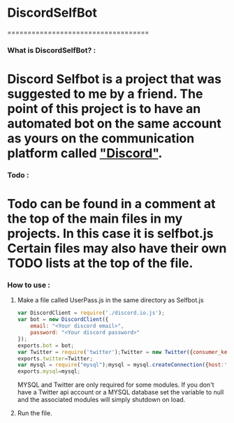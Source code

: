 # DiscordSelfBot
===================================
### What is DiscordSelfBot? :
 Discord Selfbot is a project that was suggested to me by a friend. The point of this project is to have an automated bot on the same account as yours on the communication platform called ["Discord"](https://discordapp.com/).
===================================
### Todo : 
 Todo can be found in a comment at the top of the main files in my projects. In this case it is selfbot.js
 Certain files may also have their own TODO lists at the top of the file.
===================================
### How to use : 
1. Make a file called UserPass.js in the same directory as Selfbot.js

	```javascript 
	var DiscordClient = require('./discord.io.js');
	var bot = new DiscordClient({
		email: "<Your discord email>",
		password: "<Your discord password>"
	});
	exports.bot = bot;
	var Twitter = require('twitter');Twitter = new Twitter({consumer_key: '<twitter:conskey>',consumer_secret: '<twitter:consec>',access_token_key: '<twitter:accesskey>',access_token_secret: '<twitter:accessec>'});
	exports.twitter=Twitter;
	var mysql = require("mysql");mysql = mysql.createConnection({host:'<mysqldb:host>',user:'<mysqldb:user>',password:'<mysqldb:pass>',database:'<mysqldb:database'});mysql.connect();
	exports.mysql=mysql;
	```

	MYSQL and Twitter are only required for some modules.
	If you don't have a Twitter api account or a MYSQL database set the variable to null and the associated modules will simply shutdown on load.

2. Run the file.